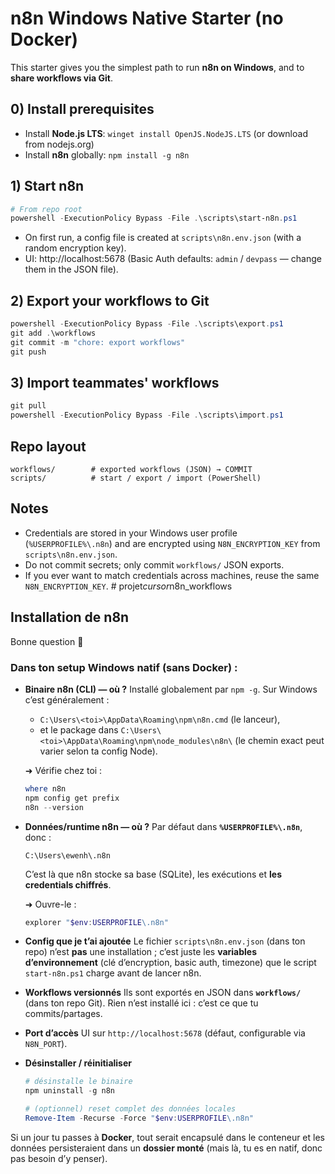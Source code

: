 # n8n Windows Native Starter (no Docker)

This starter gives you the simplest path to run **n8n on Windows**, and to **share workflows via Git**.

## 0) Install prerequisites
- Install **Node.js LTS**: `winget install OpenJS.NodeJS.LTS` (or download from nodejs.org)
- Install **n8n** globally: `npm install -g n8n`

## 1) Start n8n
```powershell
# From repo root
powershell -ExecutionPolicy Bypass -File .\scripts\start-n8n.ps1
```
- On first run, a config file is created at `scripts\n8n.env.json` (with a random encryption key).
- UI: http://localhost:5678 (Basic Auth defaults: `admin` / `devpass` — change them in the JSON file).

## 2) Export your workflows to Git
```powershell
powershell -ExecutionPolicy Bypass -File .\scripts\export.ps1
git add .\workflows
git commit -m "chore: export workflows"
git push
```

## 3) Import teammates' workflows
```powershell
git pull
powershell -ExecutionPolicy Bypass -File .\scripts\import.ps1
```

## Repo layout
```
workflows/        # exported workflows (JSON) → COMMIT
scripts/          # start / export / import (PowerShell)
```

## Notes
- Credentials are stored in your Windows user profile (`%USERPROFILE%\.n8n`) and are encrypted using `N8N_ENCRYPTION_KEY` from `scripts\n8n.env.json`.
- Do not commit secrets; only commit `workflows/` JSON exports.
- If you ever want to match credentials across machines, reuse the same `N8N_ENCRYPTION_KEY`.
#   p r o j e t _ c u r s o r _ n 8 n _ w o r k f l o w s 
 
 


## Installation de n8n
Bonne question 🙌

### Dans ton setup **Windows natif (sans Docker)** :

* **Binaire n8n (CLI) — où ?**
  Installé globalement par `npm -g`. Sur Windows c’est généralement :

  * `C:\Users\<toi>\AppData\Roaming\npm\n8n.cmd` (le lanceur),
  * et le package dans `C:\Users\<toi>\AppData\Roaming\npm\node_modules\n8n\`
    (le chemin exact peut varier selon ta config Node).

  ➜ Vérifie chez toi :

  ```powershell
  where n8n
  npm config get prefix
  n8n --version
  ```

* **Données/runtime n8n — où ?**
  Par défaut dans **`%USERPROFILE%\.n8n`**, donc :

  ```
  C:\Users\ewenh\.n8n
  ```

  C’est là que n8n stocke sa base (SQLite), les exécutions et **les credentials chiffrés**.

  ➜ Ouvre-le :

  ```powershell
  explorer "$env:USERPROFILE\.n8n"
  ```

* **Config que je t’ai ajoutée**
  Le fichier `scripts\n8n.env.json` (dans ton repo) n’est **pas** une installation ; c’est juste les **variables d’environnement** (clé d’encryption, basic auth, timezone) que le script `start-n8n.ps1` charge avant de lancer n8n.

* **Workflows versionnés**
  Ils sont exportés en JSON dans **`workflows/`** (dans ton repo Git). Rien n’est installé ici : c’est ce que tu commits/partages.

* **Port d’accès**
  UI sur `http://localhost:5678` (défaut, configurable via `N8N_PORT`).

* **Désinstaller / réinitialiser**

  ```powershell
  # désinstalle le binaire
  npm uninstall -g n8n

  # (optionnel) reset complet des données locales
  Remove-Item -Recurse -Force "$env:USERPROFILE\.n8n"
  ```

Si un jour tu passes à **Docker**, tout serait encapsulé dans le conteneur et les données persisteraient dans un **dossier monté** (mais là, tu es en natif, donc pas besoin d’y penser).
